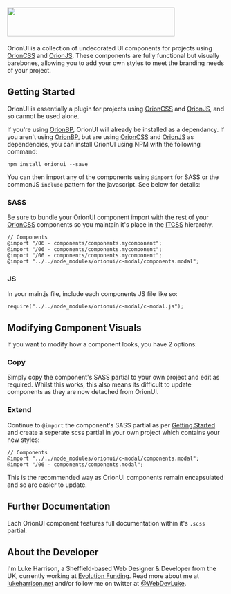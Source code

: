 <h1>
	 <img height="67" width="387" src="https://cdn.rawgit.com/WebDevLuke/OrionUI/master/misc/orionui-logo.svg">
</h1>

OrionUI is a collection of undecorated UI components for projects using [OrionCSS](https://github.com/WebDevLuke/OrionCSS) and [OrionJS](https://github.com/WebDevLuke/OrionJS). These components are fully functional but visually barebones, allowing you to add your own styles to meet the branding needs of your project.

## Getting Started

OrionUI is essentially a plugin for projects using [OrionCSS](https://github.com/WebDevLuke/OrionCSS) and [OrionJS](https://github.com/WebDevLuke/OrionJS), and so cannot be used alone. 

If you're using [OrionBP](https://github.com/WebDevLuke/OrionBP), OrionUI will already be installed as a dependancy. If you aren't using [OrionBP](https://github.com/WebDevLuke/OrionBP), but are using [OrionCSS](https://github.com/WebDevLuke/OrionCSS) and [OrionJS](https://github.com/WebDevLuke/OrionJS) as dependencies, you can install OrionUI using NPM with the following command:

```
npm install orionui --save
```

You can then import any of the components using `@import` for SASS or the commonJS `include` pattern for the javascript. See below for details:

### SASS
Be sure to bundle your OrionUI component import with the rest of your [OrionCSS](https://github.com/WebDevLuke/OrionCSS) components so you maintain it's place in the [ITCSS](http://www.creativebloq.com/web-design/manage-large-css-projects-itcss-101517528) hierarchy.

```
// Components
@import "/06 - components/components.mycomponent";
@import "/06 - components/components.mycomponent";
@import "/06 - components/components.mycomponent";
@import "../../node_modules/orionui/c-modal/components.modal";
```

### JS
In your main.js file, include each components JS file like so:

```
require("../../node_modules/orionui/c-modal/c-modal.js");
```

## Modifying Component Visuals
If you want to modify how a component looks, you have 2 options:

### Copy
Simply copy the component's SASS partial to your own project and edit as required. Whilst this works, this also means its difficult to update components as they are now detached from OrionUI.

### Extend
Continue to `@import` the component's SASS partial as per [Getting Started](#getting-started) and create a seperate scss partial in your own project which contains your new styles:

```
// Components
@import "../../node_modules/orionui/c-modal/components.modal";
@import "/06 - components/components.modal";
``` 

This is the recommended way as OrionUI components remain encapsulated and so are easier to update.


## Further Documentation
Each OrionUI component features full documentation within it's `.scss` partial.

## About the Developer
I'm Luke Harrison, a Sheffield-based Web Designer &amp; Developer from the UK, currently working at [Evolution Funding](https://github.com/EvolutionFunding). Read more about me at [lukeharrison.net](http://www.lukeharrison.net) and/or follow me on twitter at [@WebDevLuke](https://twitter.com/WebDevLuke).